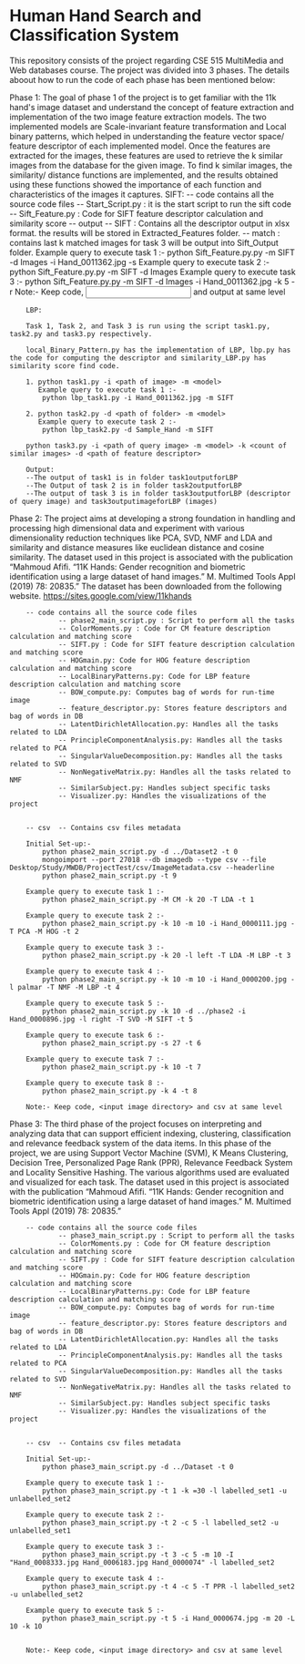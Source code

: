 # Human Hand Search and Classification System
 This repository consists of the project regarding CSE 515 MultiMedia and Web databases course. The project was divided into 3 phases. The details aboout how to run the code of each phase has been mentioned below:
 
 Phase 1:
 	The goal of phase 1 of the project is to get familiar with the 11k hand's image dataset and understand the concept of feature extraction and implementation of the two image feature extraction models. The two implemented models are Scale-invariant feature transformation and Local binary patterns, which helped in understanding the feature vector space/ feature descriptor of each implemented model. Once the features are extracted for the images, these features are used to retrieve the k similar images from the database for the given image. To find k similar images, the similarity/ distance functions are implemented, and the results obtained using these functions showed the importance of each function and characteristics of the images it captures.
		 SIFT:
		-- code contains all the source code files
			   -- Start_Script.py : it is the start script to run the sift code 
			   -- Sift_Feature.py : Code for SIFT feature descriptor calculation and similarity score
		-- output
			   -- SIFT : Contains all the descriptor output in xlsx format. the results will be stored in Extracted_Features folder.
				   -- match : contains last k matched images for task 3 will be output into Sift_Output folder.
		Example query to execute task 1 :-
		   python Sift_Feature.py.py -m SIFT -d Images -i Hand_0011362.jpg -s
		Example query to execute task 2 :-
		   python Sift_Feature.py.py -m SIFT -d Images
		Example query to execute task 3 :-
		   python Sift_Feature.py.py -m SIFT -d Images -i Hand_0011362.jpg -k 5 -r
		Note:- Keep code, <input image directory> and output at same level

		LBP:

		Task 1, Task 2, and Task 3 is run using the script task1.py, task2.py and task3.py respectively.

		local_Binary_Pattern.py has the implementation of LBP, lbp.py has the code for computing the descriptor and similarity_LBP.py has similarity score find code.

		1. python task1.py -i <path of image> -m <model>
		   Example query to execute task 1 :-
			python lbp_task1.py -i Hand_0011362.jpg -m SIFT

		2. python task2.py -d <path of folder> -m <model>
		   Example query to execute task 2 :-
			python lbp_task2.py -d Sample_Hand -m SIFT

		python task3.py -i <path of query image> -m <model> -k <count of similar images> -d <path of feature descriptor>

		Output:
		--The output of task1 is in folder task1outputforLBP
		--The Output of task 2 is in folder task2outputforLBP
		--The output of task 3 is in folder task3outputforLBP (descriptor of query image) and task3outputimageforLBP (images) 
		
		

Phase 2:
	The project aims at developing a strong foundation in handling and processing high dimensional data and experiment with  various dimensionality reduction techniques like PCA, SVD, NMF and LDA and similarity and distance measures like euclidean distance and cosine similarity. The dataset used in this project is associated with the publication “Mahmoud Afifi. “11K Hands: Gender recognition and biometric identification using a large dataset of hand images.” M. Multimed Tools Appl (2019) 78: 20835.” The dataset has been downloaded from the following website. https://sites.google.com/view/11khands 
	
		-- code contains all the source code files
				-- phase2_main_script.py : Script to perform all the tasks
				-- ColorMoments.py : Code for CM feature description calculation and matching score
				-- SIFT.py : Code for SIFT feature description calculation and matching score
				-- HOGmain.py: Code for HOG feature description calculation and matching score
				-- LocalBinaryPatterns.py: Code for LBP feature description calculation and matching score
				-- BOW_compute.py: Computes bag of words for run-time image
				-- feature_descriptor.py: Stores feature descriptors and bag of words in DB
				-- LatentDirichletAllocation.py: Handles all the tasks related to LDA
				-- PrincipleComponentAnalysis.py: Handles all the tasks related to PCA
				-- SingularValueDecomposition.py: Handles all the tasks related to SVD
				-- NonNegativeMatrix.py: Handles all the tasks related to NMF
				-- SimilarSubject.py: Handles subject specific tasks
				-- Visualizer.py: Handles the visualizations of the project


		-- csv  -- Contains csv files metadata

		Initial Set-up:-
			python phase2_main_script.py -d ../Dataset2 -t 0
			mongoimport --port 27018 --db imagedb --type csv --file Desktop/Study/MWDB/ProjectTest/csv/ImageMetadata.csv --headerline
			python phase2_main_script.py -t 9

		Example query to execute task 1 :-
			python phase2_main_script.py -M CM -k 20 -T LDA -t 1

		Example query to execute task 2 :-
			python phase2_main_script.py -k 10 -m 10 -i Hand_0000111.jpg -T PCA -M HOG -t 2

		Example query to execute task 3 :-
			python phase2_main_script.py -k 20 -l left -T LDA -M LBP -t 3

		Example query to execute task 4 :-
			python phase2_main_script.py -k 10 -m 10 -i Hand_0000200.jpg -l palmar -T NMF -M LBP -t 4

		Example query to execute task 5 :-
			python phase2_main_script.py -k 10 -d ../phase2 -i Hand_0000896.jpg -l right -T SVD -M SIFT -t 5

		Example query to execute task 6 :-
			python phase2_main_script.py -s 27 -t 6

		Example query to execute task 7 :-
			python phase2_main_script.py -k 10 -t 7

		Example query to execute task 8 :-
			python phase2_main_script.py -k 4 -t 8

		Note:- Keep code, <input image directory> and csv at same level
		
		

Phase 3:
	The third phase of the project focuses on interpreting and analyzing data that can support efficient indexing, clustering, classification and relevance feedback system of the data items. In this phase of the project, we are using Support Vector Machine (SVM), K Means Clustering, Decision Tree, Personalized Page Rank (PPR), Relevance Feedback System and Locality Sensitive Hashing. The various algorithms used are evaluated and visualized for each task. The dataset used in this project is associated with the publication “Mahmoud Afifi. “11K Hands: Gender recognition and biometric identification using a large dataset of hand images.” M. Multimed Tools Appl (2019) 78: 20835.” 

		-- code contains all the source code files
				-- phase3_main_script.py : Script to perform all the tasks
				-- ColorMoments.py : Code for CM feature description calculation and matching score
				-- SIFT.py : Code for SIFT feature description calculation and matching score
				-- HOGmain.py: Code for HOG feature description calculation and matching score
				-- LocalBinaryPatterns.py: Code for LBP feature description calculation and matching score
				-- BOW_compute.py: Computes bag of words for run-time image
				-- feature_descriptor.py: Stores feature descriptors and bag of words in DB
				-- LatentDirichletAllocation.py: Handles all the tasks related to LDA
				-- PrincipleComponentAnalysis.py: Handles all the tasks related to PCA
				-- SingularValueDecomposition.py: Handles all the tasks related to SVD
				-- NonNegativeMatrix.py: Handles all the tasks related to NMF
				-- SimilarSubject.py: Handles subject specific tasks
				-- Visualizer.py: Handles the visualizations of the project


		-- csv  -- Contains csv files metadata

		Initial Set-up:-
			python phase3_main_script.py -d ../Dataset -t 0

		Example query to execute task 1 :-
			python phase3_main_script.py -t 1 -k =30 -l labelled_set1 -u unlabelled_set2

		Example query to execute task 2 :-
			python phase3_main_script.py -t 2 -c 5 -l labelled_set2 -u unlabelled_set1

		Example query to execute task 3 :-
			python phase3_main_script.py -t 3 -c 5 -m 10 -I "Hand_0008333.jpg Hand_0006183.jpg Hand_0000074" -l labelled_set2

		Example query to execute task 4 :-
			python phase3_main_script.py -t 4 -c 5 -T PPR -l labelled_set2 -u unlabelled_set2

		Example query to execute task 5 :-
			python phase3_main_script.py -t 5 -i Hand_0000674.jpg -m 20 -L 10 -k 10


		Note:- Keep code, <input image directory> and csv at same level
